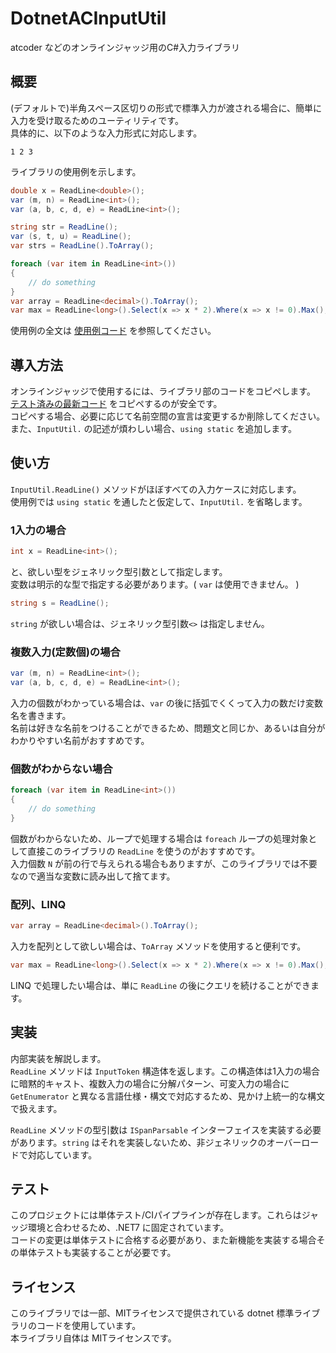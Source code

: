 # DotnetACInputUtil

atcoder などのオンラインジャッジ用のC#入力ライブラリ

## 概要

(デフォルトで)半角スペース区切りの形式で標準入力が渡される場合に、簡単に入力を受け取るためのユーティリティです。  
具体的に、以下のような入力形式に対応します。  

```plaintext
1 2 3
```

ライブラリの使用例を示します。

```cs
double x = ReadLine<double>();
var (m, n) = ReadLine<int>();
var (a, b, c, d, e) = ReadLine<int>();

string str = ReadLine();
var (s, t, u) = ReadLine();
var strs = ReadLine().ToArray();

foreach (var item in ReadLine<int>())
{
    // do something
}
var array = ReadLine<decimal>().ToArray();
var max = ReadLine<long>().Select(x => x * 2).Where(x => x != 0).Max();
```

使用例の全文は [使用例コード](./AtCoderTemplateNet7/Program.cs) を参照してください。

## 導入方法

オンラインジャッジで使用するには、ライブラリ部のコードをコピペします。  
[テスト済みの最新コード](./InputUtil/Current/InputUtil.cs) をコピペするのが安全です。  
コピペする場合、必要に応じて名前空間の宣言は変更するか削除してください。  
また、`InputUtil.` の記述が煩わしい場合、`using static` を追加します。

## 使い方

`InputUtil.ReadLine()` メソッドがほぼすべての入力ケースに対応します。  
使用例では `using static` を通したと仮定して、`InputUtil.` を省略します。

### 1入力の場合

```cs
int x = ReadLine<int>();
```

と、欲しい型をジェネリック型引数として指定します。  
変数は明示的な型で指定する必要があります。( `var` は使用できません。 )

```cs
string s = ReadLine();
```

`string` が欲しい場合は、ジェネリック型引数`<>` は指定しません。

### 複数入力(定数個)の場合

```cs
var (m, n) = ReadLine<int>();
var (a, b, c, d, e) = ReadLine<int>();
```

入力の個数がわかっている場合は、`var` の後に括弧でくくって入力の数だけ変数名を書きます。  
名前は好きな名前をつけることができるため、問題文と同じか、あるいは自分がわかりやすい名前がおすすめです。

### 個数がわからない場合

```cs
foreach (var item in ReadLine<int>())
{
    // do something
}
```

個数がわからないため、ループで処理する場合は `foreach` ループの処理対象として直接このライブラリの `ReadLine` を使うのがおすすめです。  
入力個数 `N` が前の行で与えられる場合もありますが、このライブラリでは不要なので適当な変数に読み出して捨てます。

### 配列、LINQ

```cs
var array = ReadLine<decimal>().ToArray();
```

入力を配列として欲しい場合は、`ToArray` メソッドを使用すると便利です。

```cs
var max = ReadLine<long>().Select(x => x * 2).Where(x => x != 0).Max();
```

LINQ で処理したい場合は、単に `ReadLine` の後にクエリを続けることができます。

## 実装

内部実装を解説します。  
`ReadLine` メソッドは `InputToken` 構造体を返します。この構造体は1入力の場合に暗黙的キャスト、複数入力の場合に分解パターン、可変入力の場合に `GetEnumerator` と異なる言語仕様・構文で対応するため、見かけ上統一的な構文で扱えます。  

`ReadLine` メソッドの型引数は `ISpanParsable` インターフェイスを実装する必要があります。`string` はそれを実装しないため、非ジェネリックのオーバーロードで対応しています。  

## テスト

このプロジェクトには単体テスト/CIパイプラインが存在します。これらはジャッジ環境と合わせるため、.NET7 に固定されています。  
コードの変更は単体テストに合格する必要があり、また新機能を実装する場合その単体テストも実装することが必要です。

## ライセンス

このライブラリでは一部、MITライセンスで提供されている dotnet 標準ライブラリのコードを使用しています。  
本ライブラリ自体は MITライセンスです。